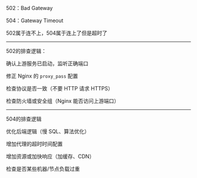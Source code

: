 502：Bad Gateway

504：Gateway Timeout

502属于连不上，504属于连上了但是超时了

---

502的排查逻辑：

确认上游服务已启动，监听正确端口

修正 Nginx 的 `proxy_pass` 配置

检查协议是否一致（不要 HTTP 请求 HTTPS）

检查防火墙或安全组（Nginx 能否访问上游端口）

---

504的排查逻辑

优化后端逻辑（慢 SQL、算法优化）

增加代理的超时时间配置

增加资源或加快响应（加缓存、CDN）

检查是否某些机器/节点负载过重